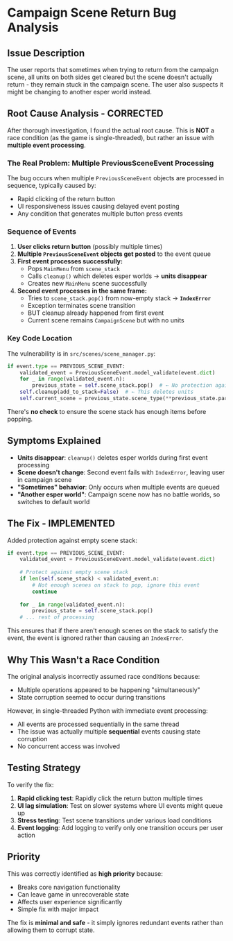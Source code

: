 # Campaign Scene Return Bug Analysis

## Issue Description

The user reports that sometimes when trying to return from the campaign scene, all units on both sides get cleared but the scene doesn't actually return - they remain stuck in the campaign scene. The user also suspects it might be changing to another esper world instead.

## Root Cause Analysis - CORRECTED

After thorough investigation, I found the actual root cause. This is **NOT** a race condition (as the game is single-threaded), but rather an issue with **multiple event processing**.

### The Real Problem: Multiple PreviousSceneEvent Processing

The bug occurs when multiple `PreviousSceneEvent` objects are processed in sequence, typically caused by:
- Rapid clicking of the return button
- UI responsiveness issues causing delayed event posting  
- Any condition that generates multiple button press events

### Sequence of Events

1. **User clicks return button** (possibly multiple times)
2. **Multiple `PreviousSceneEvent` objects get posted** to the event queue
3. **First event processes successfully:**
   - Pops `MainMenu` from `scene_stack` 
   - Calls `cleanup()` which deletes esper worlds → **units disappear**
   - Creates new `MainMenu` scene successfully
4. **Second event processes in the same frame:**
   - Tries to `scene_stack.pop()` from now-empty stack → **`IndexError`**
   - Exception terminates scene transition
   - BUT cleanup already happened from first event
   - Current scene remains `CampaignScene` but with no units

### Key Code Location

The vulnerability is in `src/scenes/scene_manager.py`:

```python
if event.type == PREVIOUS_SCENE_EVENT:
    validated_event = PreviousSceneEvent.model_validate(event.dict)
    for _ in range(validated_event.n):
        previous_state = self.scene_stack.pop()  # ← No protection against empty stack!
    self.cleanup(add_to_stack=False)  # ← This deletes units
    self.current_scene = previous_state.scene_type(**previous_state.params)
```

There's **no check** to ensure the scene stack has enough items before popping.

## Symptoms Explained

- **Units disappear**: `cleanup()` deletes esper worlds during first event processing
- **Scene doesn't change**: Second event fails with `IndexError`, leaving user in campaign scene
- **"Sometimes" behavior**: Only occurs when multiple events are queued
- **"Another esper world"**: Campaign scene now has no battle worlds, so switches to default world

## The Fix - IMPLEMENTED

Added protection against empty scene stack:

```python
if event.type == PREVIOUS_SCENE_EVENT:
    validated_event = PreviousSceneEvent.model_validate(event.dict)
    
    # Protect against empty scene stack
    if len(self.scene_stack) < validated_event.n:
        # Not enough scenes on stack to pop, ignore this event
        continue
        
    for _ in range(validated_event.n):
        previous_state = self.scene_stack.pop()
    # ... rest of processing
```

This ensures that if there aren't enough scenes on the stack to satisfy the event, the event is ignored rather than causing an `IndexError`.

## Why This Wasn't a Race Condition

The original analysis incorrectly assumed race conditions because:
- Multiple operations appeared to be happening "simultaneously"
- State corruption seemed to occur during transitions

However, in single-threaded Python with immediate event processing:
- All events are processed sequentially in the same thread
- The issue was actually multiple **sequential** events causing state corruption
- No concurrent access was involved

## Testing Strategy

To verify the fix:

1. **Rapid clicking test**: Rapidly click the return button multiple times
2. **UI lag simulation**: Test on slower systems where UI events might queue up
3. **Stress testing**: Test scene transitions under various load conditions
4. **Event logging**: Add logging to verify only one transition occurs per user action

## Priority

This was correctly identified as **high priority** because:
- Breaks core navigation functionality  
- Can leave game in unrecoverable state
- Affects user experience significantly
- Simple fix with major impact

The fix is **minimal and safe** - it simply ignores redundant events rather than allowing them to corrupt state.